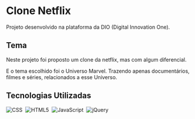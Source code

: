 # Clone Netflix

Projeto desenvolvido na plataforma da DIO (Digital Innovation One).

## Tema
Neste projeto foi proposto um clone da netflix, mas com algum diferencial.

E o tema escolhido foi o Universo Marvel. Trazendo apenas documentários, filmes e séries, relacionados a esse Universo. 

## Tecnologias Utilizadas
![CSS](https://img.shields.io/badge/CSS3-1572B6?style=flat&logo=css3&logoColor=white)&nbsp;
![HTML5](https://img.shields.io/badge/HTML5-E34F26?style=flat&logo=html5&logoColor=white)&nbsp;
![JavaScript](https://img.shields.io/badge/JavaScript-323330?style=flat&logo=javascript&logoColor=yellow)&nbsp;
![jQuery](https://img.shields.io/badge/jQuery-0769AD?style=flat&logo=jquery&logoColor=white)&nbsp;
